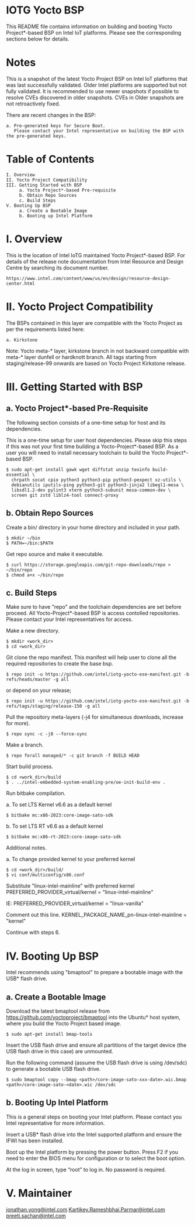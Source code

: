 
IOTG Yocto BSP
==============

This README file contains information on building and booting
Yocto Project*-based BSP on Intel IoT platforms. Please see the
corresponding sections below for details.

Notes
=====

This is a snapshot of the latest Yocto Project BSP on Intel IoT platforms that was last
successfully validated. Older Intel platforms are supported but not fully validated. It
is recommended to use newer snapshots if possible to resolve CVEs discovered in older
snapshots. CVEs in Older snapshots are not retroactively fixed.

There are recent changes in the BSP:

    a. Pre-generated keys for Secure Boot.
       Please contact your Intel representative on building the BSP with the pre-generated keys.

Table of Contents
=================

    I. Overview
    II. Yocto Project Compatibility
    III. Getting Started with BSP
         a. Yocto Project*-based Pre-requisite
         b. Obtain Repo Sources
         c. Build Steps
    V. Booting Up BSP
         a. Create a Bootable Image
         b. Booting up Intel Platform

I. Overview
===========

This is the location of Intel IoTG maintained Yocto Project*-based BSP.
For details of the release note documentation from Intel Resource and
Design Centre by searching its document number.

    https://www.intel.com/content/www/us/en/design/resource-design-center.html


II. Yocto Project Compatibility
===============================

The BSPs contained in this layer are compatible with the Yocto Project
as per the requirements listed here:

    a. Kirkstone

Note: Yocto meta-* layer, kirkstone branch in not backward compatible with
      meta-* layer dunfell or hardknott branch. All tags starting from
      staging/release-99 onwards are based on Yocto Project Kirkstone release.


III. Getting Started with BSP
====================================

a. Yocto Project*-based Pre-Requisite
-------------------------------------

The following section consists of a one-time setup for host and its dependencies.

This is a one-time setup for user host dependencies.
Please skip this steps if this was not your first time building a
Yocto-Project*-based BSP. As a user you will need to install necessary
toolchain to build the Yocto Project*-based BSP.

    $ sudo apt-get install gawk wget diffstat unzip texinfo build-essential \
      chrpath socat cpio python3 python3-pip python3-pexpect xz-utils \
      debianutils iputils-ping python3-git python3-jinja2 libegl1-mesa \
      libsdl1.2-dev pylint3 xterm python3-subunit mesa-common-dev \
      screen git zstd liblz4-tool connect-proxy


b. Obtain Repo Sources
----------------------

Create a bin/ directory in your home directory and included in your path.

    $ mkdir ~/bin
    $ PATH=~/bin:$PATH

Get repo source and make it executable.

    $ curl https://storage.googleapis.com/git-repo-downloads/repo > ~/bin/repo
    $ chmod a+x ~/bin/repo


c. Build Steps
--------------

Make sure to have "repo" and the toolchain dependencies are set before proceed.
All Yocto-Project*-based BSP is access contolled repositories.
Please contact your Intel representatives for access.

Make a new directory.
    
    $ mkdir <work_dir>
    $ cd <work_dir>

Git clone the repo manifest. This manifest will help user to clone all 
the required repositories to create the base bsp.

    $ repo init -u https://github.com/intel/iotg-yocto-ese-manifest.git -b refs/heads/master -g all
   
or depend on your release;
   
    $ repo init -u https://github.com/intel/iotg-yocto-ese-manifest.git -b refs/tags/staging/release-150 -g all
 
Pull the repository meta-layers (-j4 for simultaneous downloads, increase for more).

    $ repo sync -c -j8 --force-sync

Make a branch.

    $ repo forall managed/* -c git branch -f BUILD HEAD

Start build process.

    $ cd <work_dir>/build
    $ . ../intel-embedded-system-enabling-pre/oe-init-build-env .

Run bitbake compilation.

a. To set LTS Kernel v6.6 as a default kernel

    $ bitbake mc:x86-2023:core-image-sato-sdk

b. To set LTS RT v6.6 as a default kernel

    $ bitbake mc:x86-rt-2023:core-image-sato-sdk


Additional notes.

a. To change provided kernel to your preferred kernel

    $ cd <work_dir>/build/
    $ vi conf/multiconfig/x86.conf

   Substitute "linux-intel-mainline" with preferred kernel
    PREFERRED_PROVIDER_virtual/kernel = "linux-intel-mainline"

IE: PREFERRED_PROVIDER_virtual/kernel = "linux-vanilla"

Comment out this line.
   KERNEL_PACKAGE_NAME_pn-linux-intel-mainline = "kernel"

   Continue with steps 6.


IV. Booting Up BSP
=================

Intel recommends using "bmaptool" to prepare a bootable image with the
USB* flash drive.

a. Create a Bootable Image
--------------------------

Download the latest bmaptool release from 
https://github.com/yoctoproject/bmaptool into the Ubuntu* host
system, where you build the Yocto Project based image.

    $ sudo apt-get install bmap-tools

Insert the USB flash drive and ensure all partitions of the target device
(the USB flash drive in this case) are unmounted.

Run the following command (assume the USB flash drive is using /dev/sdc)
to generate a bootable USB flash drive.

    $ sudo bmaptool copy --bmap <path>/core-image-sato-xxx-date>.wic.bmap <path>/core-image-sato-<date>.wic /dev/sdc

b. Booting Up Intel Platform
----------------------------

This is a general steps on booting your Intel platform.
Please contact you Intel representative for more information.

Insert a USB* flash drive into the Intel supported platform
   and ensure the IFWI has been installed.

Boot up the Intel platform by pressing the power button.
   Press F2 if you need to enter the BIOS menu for configuration
   or to select the boot option.

At the log in screen, type “root” to log in. No password is
   required.


V. Maintainer
============

jonathan.yong@intel.com
Kartikey.Rameshbhai.Parmar@intel.com
preeti.sachan@intel.com
